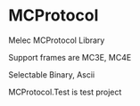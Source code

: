 # MCProtocol

Melec MCProtocol Library

Support frames are MC3E, MC4E

Selectable Binary, Ascii

MCProtocol.Test is test project
